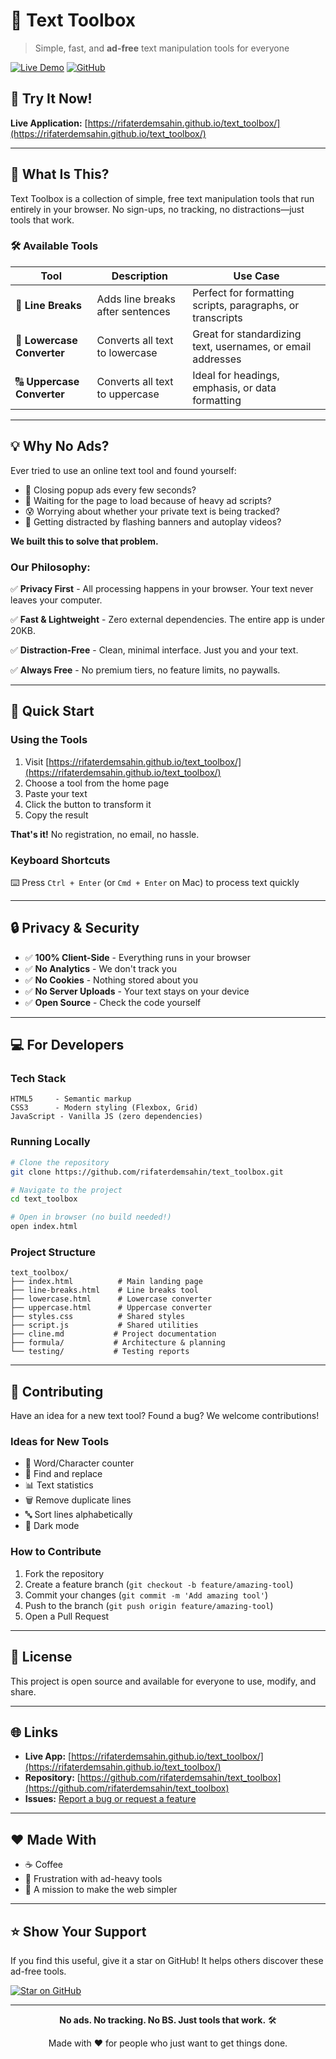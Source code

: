 # 🧰 Text Toolbox

> Simple, fast, and **ad-free** text manipulation tools for everyone

[![Live Demo](https://img.shields.io/badge/demo-live-brightgreen)](https://rifaterdemsahin.github.io/text_toolbox/)
[![GitHub](https://img.shields.io/badge/GitHub-Repository-blue)](https://github.com/rifaterdemsahin/text_toolbox)

## 🌟 Try It Now!

**Live Application:** [https://rifaterdemsahin.github.io/text_toolbox/](https://rifaterdemsahin.github.io/text_toolbox/)

---

## 🎯 What Is This?

Text Toolbox is a collection of simple, free text manipulation tools that run entirely in your browser. No sign-ups, no tracking, no distractions—just tools that work.

### 🛠️ Available Tools

| Tool | Description | Use Case |
|------|-------------|----------|
| 📝 **Line Breaks** | Adds line breaks after sentences | Perfect for formatting scripts, paragraphs, or transcripts |
| 🔡 **Lowercase Converter** | Converts all text to lowercase | Great for standardizing text, usernames, or email addresses |
| 🔠 **Uppercase Converter** | Converts all text to uppercase | Ideal for headings, emphasis, or data formatting |

---

## 💡 Why No Ads?

Ever tried to use an online text tool and found yourself:
- 😤 Closing popup ads every few seconds?
- 🐌 Waiting for the page to load because of heavy ad scripts?
- 😰 Worrying about whether your private text is being tracked?
- 🤯 Getting distracted by flashing banners and autoplay videos?

**We built this to solve that problem.**

### Our Philosophy:

✅ **Privacy First** - All processing happens in your browser. Your text never leaves your computer.

✅ **Fast & Lightweight** - Zero external dependencies. The entire app is under 20KB.

✅ **Distraction-Free** - Clean, minimal interface. Just you and your text.

✅ **Always Free** - No premium tiers, no feature limits, no paywalls.

---

## 🚀 Quick Start

### Using the Tools

1. Visit [https://rifaterdemsahin.github.io/text_toolbox/](https://rifaterdemsahin.github.io/text_toolbox/)
2. Choose a tool from the home page
3. Paste your text
4. Click the button to transform it
5. Copy the result

**That's it!** No registration, no email, no hassle.

### Keyboard Shortcuts

⌨️ Press `Ctrl + Enter` (or `Cmd + Enter` on Mac) to process text quickly

---

## 🔒 Privacy & Security

- ✅ **100% Client-Side** - Everything runs in your browser
- ✅ **No Analytics** - We don't track you
- ✅ **No Cookies** - Nothing stored about you
- ✅ **No Server Uploads** - Your text stays on your device
- ✅ **Open Source** - Check the code yourself

---

## 💻 For Developers

### Tech Stack

```
HTML5     - Semantic markup
CSS3      - Modern styling (Flexbox, Grid)
JavaScript - Vanilla JS (zero dependencies)
```

### Running Locally

```bash
# Clone the repository
git clone https://github.com/rifaterdemsahin/text_toolbox.git

# Navigate to the project
cd text_toolbox

# Open in browser (no build needed!)
open index.html
```

### Project Structure

```
text_toolbox/
├── index.html          # Main landing page
├── line-breaks.html    # Line breaks tool
├── lowercase.html      # Lowercase converter
├── uppercase.html      # Uppercase converter
├── styles.css          # Shared styles
├── script.js           # Shared utilities
├── cline.md           # Project documentation
├── formula/           # Architecture & planning
└── testing/           # Testing reports
```

---

## 🤝 Contributing

Have an idea for a new text tool? Found a bug? We welcome contributions!

### Ideas for New Tools

- 🔢 Word/Character counter
- 🔄 Find and replace
- 📊 Text statistics
- 🗑️ Remove duplicate lines
- 🔤 Sort lines alphabetically
- 🌙 Dark mode

### How to Contribute

1. Fork the repository
2. Create a feature branch (`git checkout -b feature/amazing-tool`)
3. Commit your changes (`git commit -m 'Add amazing tool'`)
4. Push to the branch (`git push origin feature/amazing-tool`)
5. Open a Pull Request

---

## 📝 License

This project is open source and available for everyone to use, modify, and share.

---

## 🌐 Links

- **Live App:** [https://rifaterdemsahin.github.io/text_toolbox/](https://rifaterdemsahin.github.io/text_toolbox/)
- **Repository:** [https://github.com/rifaterdemsahin/text_toolbox](https://github.com/rifaterdemsahin/text_toolbox)
- **Issues:** [Report a bug or request a feature](https://github.com/rifaterdemsahin/text_toolbox/issues)

---

## ❤️ Made With

- ☕ Coffee
- 💪 Frustration with ad-heavy tools
- 🎯 A mission to make the web simpler

---

## ⭐ Show Your Support

If you find this useful, give it a star on GitHub! It helps others discover these ad-free tools.

[![Star on GitHub](https://img.shields.io/github/stars/rifaterdemsahin/text_toolbox?style=social)](https://github.com/rifaterdemsahin/text_toolbox)

---

<div align="center">

**No ads. No tracking. No BS. Just tools that work.** 🛠️

Made with ❤️ for people who just want to get things done.

</div>
